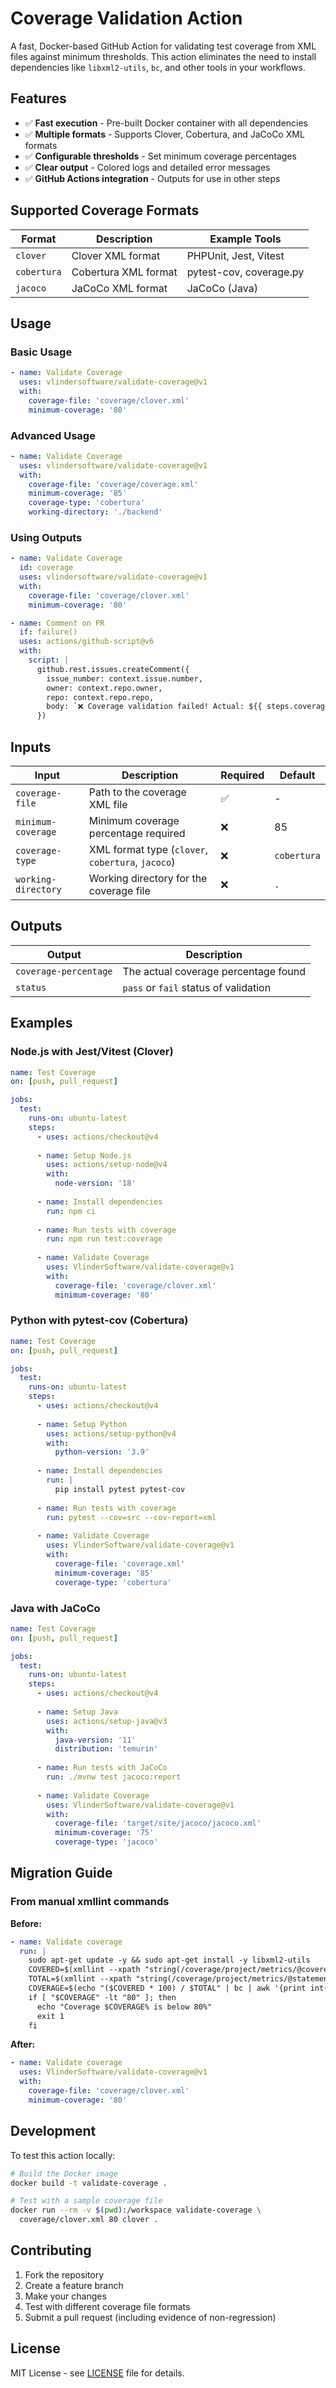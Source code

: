 # Coverage Validation Action

A fast, Docker-based GitHub Action for validating test coverage from XML files against minimum thresholds. This action eliminates the need to install dependencies like `libxml2-utils`, `bc`, and other tools in your workflows.

## Features

- ✅ **Fast execution** - Pre-built Docker container with all dependencies
- ✅ **Multiple formats** - Supports Clover, Cobertura, and JaCoCo XML formats  
- ✅ **Configurable thresholds** - Set minimum coverage percentages
- ✅ **Clear output** - Colored logs and detailed error messages
- ✅ **GitHub Actions integration** - Outputs for use in other steps

## Supported Coverage Formats

| Format | Description | Example Tools |
|--------|-------------|---------------|
| `clover` | Clover XML format | PHPUnit, Jest, Vitest |
| `cobertura` | Cobertura XML format | pytest-cov, coverage.py |
| `jacoco` | JaCoCo XML format | JaCoCo (Java) |

## Usage

### Basic Usage

```yaml
- name: Validate Coverage
  uses: vlindersoftware/validate-coverage@v1
  with:
    coverage-file: 'coverage/clover.xml'
    minimum-coverage: '80'
```

### Advanced Usage

```yaml
- name: Validate Coverage
  uses: vlindersoftware/validate-coverage@v1
  with:
    coverage-file: 'coverage/coverage.xml'
    minimum-coverage: '85'
    coverage-type: 'cobertura'
    working-directory: './backend'
```

### Using Outputs

```yaml
- name: Validate Coverage
  id: coverage
  uses: vlindersoftware/validate-coverage@v1
  with:
    coverage-file: 'coverage/clover.xml'
    minimum-coverage: '80'

- name: Comment on PR
  if: failure()
  uses: actions/github-script@v6
  with:
    script: |
      github.rest.issues.createComment({
        issue_number: context.issue.number,
        owner: context.repo.owner,
        repo: context.repo.repo,
        body: `❌ Coverage validation failed! Actual: ${{ steps.coverage.outputs.coverage-percentage }}%`
      })
```

## Inputs

| Input | Description | Required | Default |
|-------|-------------|----------|---------|
| `coverage-file` | Path to the coverage XML file | ✅ | - |
| `minimum-coverage` | Minimum coverage percentage required | ❌ | 85 |
| `coverage-type` | XML format type (`clover`, `cobertura`, `jacoco`) | ❌ | `cobertura` |
| `working-directory` | Working directory for the coverage file | ❌ | `.` |

## Outputs

| Output | Description |
|--------|-------------|
| `coverage-percentage` | The actual coverage percentage found |
| `status` | `pass` or `fail` status of validation |

## Examples

### Node.js with Jest/Vitest (Clover)

```yaml
name: Test Coverage
on: [push, pull_request]

jobs:
  test:
    runs-on: ubuntu-latest
    steps:
      - uses: actions/checkout@v4
      
      - name: Setup Node.js
        uses: actions/setup-node@v4
        with:
          node-version: '18'
          
      - name: Install dependencies
        run: npm ci
        
      - name: Run tests with coverage
        run: npm run test:coverage
        
      - name: Validate Coverage
        uses: VlinderSoftware/validate-coverage@v1
        with:
          coverage-file: 'coverage/clover.xml'
          minimum-coverage: '80'
```

### Python with pytest-cov (Cobertura)

```yaml
name: Test Coverage
on: [push, pull_request]

jobs:
  test:
    runs-on: ubuntu-latest
    steps:
      - uses: actions/checkout@v4
      
      - name: Setup Python
        uses: actions/setup-python@v4
        with:
          python-version: '3.9'
          
      - name: Install dependencies
        run: |
          pip install pytest pytest-cov
          
      - name: Run tests with coverage
        run: pytest --cov=src --cov-report=xml
        
      - name: Validate Coverage
        uses: VlinderSoftware/validate-coverage@v1
        with:
          coverage-file: 'coverage.xml'
          minimum-coverage: '85'
          coverage-type: 'cobertura'
```

### Java with JaCoCo

```yaml
name: Test Coverage
on: [push, pull_request]

jobs:
  test:
    runs-on: ubuntu-latest
    steps:
      - uses: actions/checkout@v4
      
      - name: Setup Java
        uses: actions/setup-java@v3
        with:
          java-version: '11'
          distribution: 'temurin'
          
      - name: Run tests with JaCoCo
        run: ./mvnw test jacoco:report
        
      - name: Validate Coverage
        uses: VlinderSoftware/validate-coverage@v1
        with:
          coverage-file: 'target/site/jacoco/jacoco.xml'
          minimum-coverage: '75'
          coverage-type: 'jacoco'
```

## Migration Guide

### From manual xmllint commands

**Before:**
```yaml
- name: Validate coverage
  run: |
    sudo apt-get update -y && sudo apt-get install -y libxml2-utils
    COVERED=$(xmllint --xpath "string(/coverage/project/metrics/@coveredstatements)" coverage/clover.xml)
    TOTAL=$(xmllint --xpath "string(/coverage/project/metrics/@statements)" coverage/clover.xml)
    COVERAGE=$(echo "($COVERED * 100) / $TOTAL" | bc | awk '{print int($1)}')
    if [ "$COVERAGE" -lt "80" ]; then
      echo "Coverage $COVERAGE% is below 80%"
      exit 1
    fi
```

**After:**
```yaml
- name: Validate coverage
  uses: VlinderSoftware/validate-coverage@v1
  with:
    coverage-file: 'coverage/clover.xml'
    minimum-coverage: '80'
```

## Development

To test this action locally:

```bash
# Build the Docker image
docker build -t validate-coverage .

# Test with a sample coverage file
docker run --rm -v $(pwd):/workspace validate-coverage \
  coverage/clover.xml 80 clover .
```

## Contributing

1. Fork the repository
2. Create a feature branch
3. Make your changes
4. Test with different coverage file formats
5. Submit a pull request (including evidence of non-regression)

## License

MIT License - see [LICENSE](LICENSE) file for details.
